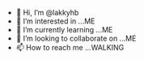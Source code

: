 - 👋 Hi, I’m @lakkyhb
- 👀 I’m interested in ...ME
- 🌱 I’m currently learning ...ME
- 💞️ I’m looking to collaborate on ...ME 
- 📫 How to reach me ...WALKING

<!---
lakkyhb/lakkyhb is a ✨ special ✨ repository because its `README.md` (this file) appears on your GitHub profile.
You can click the Preview link to take a look at your changes.
--->
